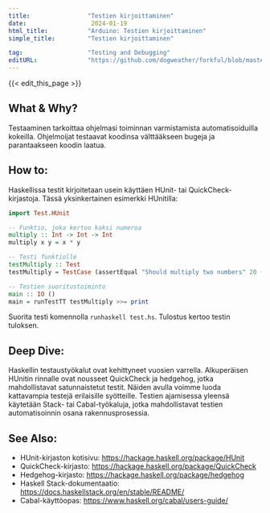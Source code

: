 ```yaml
---
title:                "Testien kirjoittaminen"
date:                  2024-01-19
html_title:           "Arduino: Testien kirjoittaminen"
simple_title:         "Testien kirjoittaminen"

tag:                  "Testing and Debugging"
editURL:              "https://github.com/dogweather/forkful/blob/master/content/fi/haskell/writing-tests.md"
---
```


{{< edit_this_page >}}

## What & Why?
Testaaminen tarkoittaa ohjelmasi toiminnan varmistamista automatisoiduilla kokeilla. Ohjelmoijat testaavat koodinsa välttääkseen bugeja ja parantaakseen koodin laatua.

## How to:
Haskellissa testit kirjoitetaan usein käyttäen HUnit- tai QuickCheck-kirjastoja. Tässä yksinkertainen esimerkki HUnitilla:

```Haskell
import Test.HUnit

-- Funktio, joka kertoo kaksi numeroa
multiply :: Int -> Int -> Int
multiply x y = x * y

-- Testi funktiolle
testMultiply :: Test
testMultiply = TestCase (assertEqual "Should multiply two numbers" 20 (multiply 4 5))

-- Testien suoritustoiminto
main :: IO ()
main = runTestTT testMultiply >>= print
```

Suorita testi komennolla `runhaskell test.hs`. Tulostus kertoo testin tuloksen.

## Deep Dive:
Haskellin testaustyökalut ovat kehittyneet vuosien varrella. Alkuperäisen HUnitin rinnalle ovat nousseet QuickCheck ja hedgehog, jotka mahdollistavat satunnaistetut testit. Näiden avulla voimme luoda kattavampia testejä erilaisille syötteille. Testien ajamisessa yleensä käytetään Stack- tai Cabal-työkaluja, jotka mahdollistavat testien automatisoinnin osana rakennusprosessia.

## See Also:
- HUnit-kirjaston kotisivu: https://hackage.haskell.org/package/HUnit
- QuickCheck-kirjasto: https://hackage.haskell.org/package/QuickCheck
- Hedgehog-kirjasto: https://hackage.haskell.org/package/hedgehog
- Haskell Stack-dokumentaatio: https://docs.haskellstack.org/en/stable/README/
- Cabal-käyttöopas: https://www.haskell.org/cabal/users-guide/
